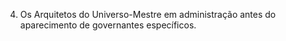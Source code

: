 ﻿4. Os Arquitetos do Universo-Mestre em administração antes do aparecimento de governantes específicos.